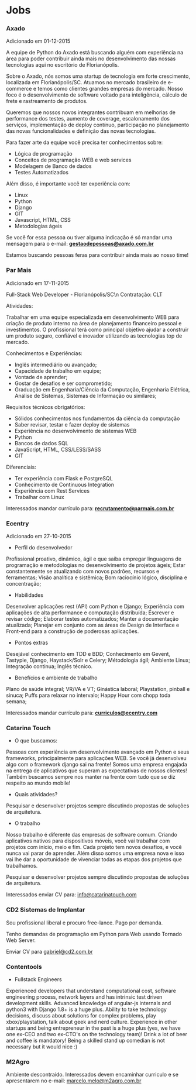 # Jobs

### Axado
Adicionado em 01-12-2015

A equipe de Python do Axado está buscando alguém com experiência na área para poder contribuir ainda mais no desenvolvimento das nossas tecnologias aqui no escritório de Florianópolis.


Sobre o Axado, nós somos uma startup de tecnologia em forte crescimento, localizada em Florianópolis/SC. Atuamos no mercado brasileiro de e-commerce e temos como clientes grandes empresas do mercado. Nosso foco é o desenvolvimento de software voltado para inteligência, cálculo de frete e rastreamento de produtos.


Queremos que nossos novos integrantes contribuam em melhorias de performance dos testes, aumento de coverage, escalonamento dos serviços, implementação de deploy contínuo, participação no planejamento das novas funcionalidades e definição das novas tecnologias.

Para fazer arte da equipe você precisa ter conhecimentos sobre:

- Lógica de programação
- Conceitos de programação WEB e web services
- Modelagem de Banco de dados
- Testes Automatizados


Além disso, é importante você ter experiência com:

- Linux
- Python
- Django
- GIT
- Javascript, HTML, CSS
- Metodologias ágeis

Se você for essa pessoa ou tiver alguma indicação é só mandar uma mensagem para o e-mail: **gestaodepessoas@axado.com.br** 

Estamos buscando pessoas feras para contribuir ainda mais ao nosso time!


### Par Mais
Adicionado em 17-11-2015

Full-Stack Web Developer - Florianópolis/SC\n
Contratação: CLT

Atividades:

Trabalhar em uma equipe especializada em desenvolvimento WEB para criação de produto interno na área de planejamento financeiro pessoal e investimentos. O profissional terá como principal objetivo ajudar a construir um produto seguro, confiável e inovador utilizando as tecnologias top de mercado.

Conhecimentos e Experiências:

- Inglês intermediário ou avançado;
- Capacidade de trabalho em equipe;
- Vontade de aprender;
- Gostar de desafios e ser comprometido;
- Graduação em Engenharia/Ciência da Computação, Engenharia Elétrica, Análise de Sistemas, Sistemas de Informação ou similares;

Requisitos técnicos obrigatórios:

- Sólidos conhecimentos nos fundamentos da ciência da computação
- Saber revisar, testar e fazer deploy de sistemas
- Experiência no desenvolvimento de sistemas WEB
- Python
- Bancos de dados SQL
- JavaScript, HTML, CSS/LESS/SASS
- GIT

Diferenciais:

- Ter experiência com Flask e PostgreSQL
- Conhecimento de Continuous Integration
- Experiência com Rest Services
- Trabalhar com Linux

Interessados mandar currículo para: **recrutamento@parmais.com.br**


### Ecentry
Adicionado em 27-10-2015

* Perfil do desenvolvedor

Profissional proativo, dinâmico, ágil e que saiba empregar linguagens de programação e metodologias no desenvolvimento de projetos ágeis;
Estar constantemente se atualizando com novos padrões, recursos e ferramentas;
Visão analítica e sistêmica;
Bom raciocínio lógico, disciplina e concentração;

* Habilidades

Desenvolver aplicações rest (API) com Python e Django;
Experiência com aplicações de alta performance e computação distribuída;
Escrever e revisar código;
Elaborar testes automatizados;
Manter a documentação atualizada;
Planejar em conjunto com as áreas de Design de Interface e Front-end para a construção de poderosas aplicações.

* Pontos extras

Desejável conhecimento em TDD e BDD;
Conhecimento em Gevent, Tastypie, Django, Haystack/Solr e Celery;
Métodologia ágil;
Ambiente Linux;
Integração continua;
Inglês técnico.

* Benefícios e ambiente de trabalho

Plano de saúde integral;
VR/VA e VT;
Ginástica laboral;
Playstation, pinball e sinuca;
Puffs para relaxar no intervalo;
Happy Hour com chopp toda semana;

Interessados mandar currículo para: **curriculos@ecentry.com**

### Catarina Touch 

* O que buscamos:

Pessoas com experiência em desenvolvimento avançado em Python e seus frameworks, principalmente para aplicações WEB. Se você já desenvolveu algo com o framework django sai na frente!
Somos uma empresa engajada na entrega de aplicativos que superam as expectativas de nossos clientes! Também buscamos sempre nos manter na frente com tudo que se diz respeito ao mundo mobile!

* Quais atividades?

Pesquisar e desenvolver projetos sempre discutindo propostas de soluções de arquitetura.

* O trabalho

Nosso trabalho é diferente das empresas de software comum. Criando aplicativos nativos para dispositivos móveis, você vai trabalhar com projetos com início, meio e fim. Cada projeto tem novos desafios, e você nunca vai parar de aprender. Além disso somos uma empresa nova e isso vai lhe dar a oportunidade de vivenciar todas as etapas dos projetos que trabalhamos.

Pesquisar e desenvolver projetos sempre discutindo propostas de soluções de arquitetura.

Interessados enviar CV para: info@catarinatouch.com

### CD2 Sistemas de Implantar

Sou profissional liberal e procuro free-lance. Pago por demanda.

Tenho demandas de programação em Python para Web usando Tornado Web Server.

Enviar CV para gabriel@cd2.com.br

### Contentools

* Fullstack Engineers

Experienced developers that understand computational cost, software engineering process, network layers and has intrinsic test driven development skills. Advanced knowledge of angular-js internals and python3 with Django 1.8+ is a huge plus. Ability to take technology decisions, discuss about solutions for complex problems, play xbox/playstation, talk about geek and nerd culture. Experience in other startups and being entrepreneur in the past is a huge plus (yes, we have one ex-CEO and two ex-CTO's on the technology team)! Drink a lot of beer and coffee is mandatory! Being a skilled stand up comedian is not necessary but it would nice :)

### M2Agro

Ambiente descontraído. Interessados devem encaminhar curriculo e se apresentarem no e-mail: marcelo.melo@m2agro.com.br
